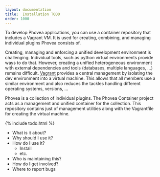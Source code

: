 ```yaml
---
layout: documentation
title:  Installation TODO
order: 1000
---
```


To develop Phovea applications, you can use a container repository that includes a Vagrant VM.
It is used for creating, combining, and managing individual plugins Phovea consists of.

Creating, managing and enforcing a unified development environment is challenging. Individual tools, such as python virtual environments provide ways to do that. However, creating a unified heterogeneous environment with external dependencies and tools (databases, multiple languages, ...) remains difficult. [Vagrant](http://vagrantup.com/) provides a central management by isolating the dev environment into a virtual machine. This allows that all members use a similar environment and also reduces the tackles handling different operating systems, versions, ... 

Phovea is a collection of individual plugins. The Phovea Container project acts as a management and unified container for the collection. This repository contains just of management utilities along with the Vagrantfile for creating the virtual machine. 



{% include todo.html %}

* What is it about?
* Why should I use it?
* How do I use it?
   * Install
   * etc.
* Who is maintaining this?
* How do I get involved?
* Where to report bugs



